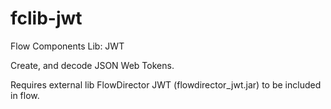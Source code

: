 # fclib-jwt

Flow Components Lib: JWT

Create, and decode JSON Web Tokens.

Requires external lib FlowDirector JWT (flowdirector_jwt.jar) to be included in flow.